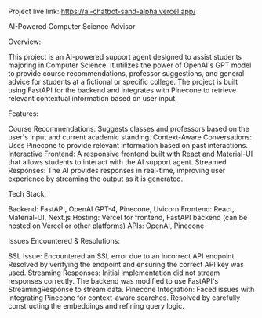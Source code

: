 Project live link: https://ai-chatbot-sand-alpha.vercel.app/

AI-Powered Computer Science Advisor

Overview:

This project is an AI-powered support agent designed to assist students majoring in Computer Science. It utilizes the power of OpenAI's GPT model to 
provide course recommendations, professor suggestions, and general advice for students at a fictional or specific college. The project is built using FastAPI 
for the backend and integrates with Pinecone to retrieve relevant contextual information based on user input.

Features:

Course Recommendations: Suggests classes and professors based on the user's input and current academic standing.
Context-Aware Conversations: Uses Pinecone to provide relevant information based on past interactions.
Interactive Frontend: A responsive frontend built with React and Material-UI that allows students to interact with the AI support agent.
Streamed Responses: The AI provides responses in real-time, improving user experience by streaming the output as it is generated.

Tech Stack:

Backend: FastAPI, OpenAI GPT-4, Pinecone, Uvicorn
Frontend: React, Material-UI, Next.js
Hosting: Vercel for frontend, FastAPI backend (can be hosted on Vercel or other platforms)
APIs: OpenAI, Pinecone

Issues Encountered & Resolutions:

SSL Issue: Encountered an SSL error due to an incorrect API endpoint. Resolved by verifying the endpoint and ensuring the correct API key was used.
Streaming Responses: Initial implementation did not stream responses correctly. The backend was modified to use FastAPI's StreamingResponse to stream data.
Pinecone Integration: Faced issues with integrating Pinecone for context-aware searches. Resolved by carefully constructing the embeddings and refining query logic.
